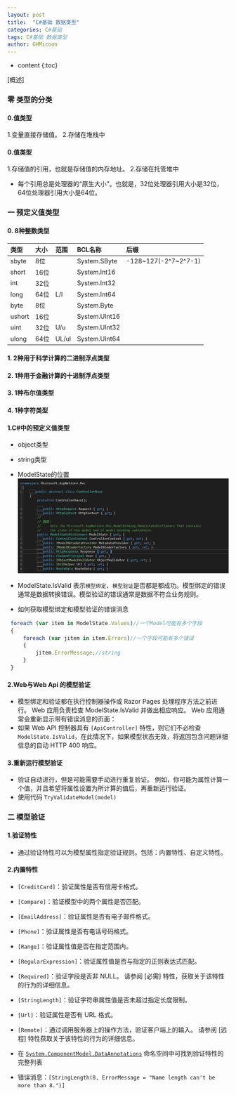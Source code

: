 ```yaml
---
layout: post
title:  "C#基础 数据类型"
categories: C#基础
tags: C#基础 数据类型
author: GHMicoos
---
```



* content
{:toc}

[概述]


### 零 类型的分类

#### **0.值类型**
 1.变量直接存储值。
 2.存储在堆栈中
#### **0.值类型**
 1.存储值的引用，也就是存储值的内存地址。
 2.存储在托管堆中

* 每个引用总是处理器的“原生大小”。也就是，32位处理器引用大小是32位，64位处理器引用大小是64位。


### 一 预定义值类型
#### **0. 8种整数类型**


| 类型 | 大小 | 范围 | BCL名称 | 后缀 |
| :------| :------ | :------ | :------ | :------ |
| sbyte  | 8位  |       | System.SByte  | -128~127(-2^7~2^7-1) |
| short  | 16位 |       | System.Int16  |  |
| int    | 32位 |       | System.Int32  |  |
| long   | 64位 | L/l   | System.Int64  |  |
| byte   | 8位  |       | System.Byte   |   |
| ushort | 16位 |       | System.UInt16 |  |
| uint   | 32位 | U/u   | System.UInt32 |  |
| ulong  | 64位 | UL/ul | System.UInt64 |  |


#### **1. 2种用于科学计算的二进制浮点类型**

#### **2. 1种用于金融计算的十进制浮点类型**

#### **3. 1种布尔值类型**

#### **4. 1种字符类型**







#### **1.C#中的预定义值类型**
* object类型
* string类型



* ModelState的位置
![ModelState](https://raw.githubusercontent.com/GHMicoos/GHMicoos.github.io/master/images/blog/DotNetCore%E6%A8%A1%E5%9E%8B%E9%AA%8C%E8%AF%81/ModelState_Place.jpg "位置")
* ModelState.IsValid 表示`模型绑定`、`模型验证`是否都是都成功。模型绑定的错误通常是数据转换错误。模型验证的错误通常是数据不符合业务规则。
* 如何获取模型绑定和模型验证的错误消息
``` js
 foreach (var item in ModelState.Values)//一个Model可能有多个字段
 {
     foreach (var jitem in item.Errors)//一个字段可能有多个错误
     {
         jitem.ErrorMessage;//string
     }
 }
```

#### **2.Web与Web Api 的模型验证**
* 模型绑定和验证都在执行控制器操作或 Razor Pages 处理程序方法之前进行。 Web 应用负责检查 ModelState.IsValid 并做出相应响应。 Web 应用通常会重新显示带有错误消息的页面：
* 如果 Web API 控制器具有 `[ApiController]` 特性，则它们不必检查 `ModelState.IsValid`，在此情况下，如果模型状态无效，将返回包含问题详细信息的自动 HTTP 400 响应。

#### **3.重新运行模型验证**
* 验证自动进行，但是可能需要手动进行重复验证。 例如，你可能为属性计算一个值，并且希望将属性设置为所计算的值后，再重新运行验证。 
* 使用代码 `TryValidateModel(model)`


### 二 模型验证

#### **1.验证特性**
* 通过验证特性可以为模型属性指定验证规则。包括：内置特性、自定义特性。

#### **2.内置特性**
* `[CreditCard]`：验证属性是否有信用卡格式。
* `[Compare]`：验证模型中的两个属性是否匹配。
* `[EmailAddress]`：验证属性是否有电子邮件格式。
* `[Phone]`：验证属性是否有电话号码格式。
* `[Range]`：验证属性值是否在指定范围内。
* `[RegularExpression]`：验证属性值是否与指定的正则表达式匹配。
* `[Required]`：验证字段是否非 NULL。 请参阅 [必需] 特性，获取关于该特性的行为的详细信息。
* `[StringLength]`：验证字符串属性值是否未超过指定长度限制。
* `[Url]`：验证属性是否有 URL 格式。
* `[Remote]`：通过调用服务器上的操作方法，验证客户端上的输入。 请参阅 [远程] 特性获取关于该特性的行为的详细信息。

* 在 [`System.ComponentModel.DataAnnotations`](https://docs.microsoft.com/zh-cn/dotnet/api/system.componentmodel.dataannotations?view=netframework-4.8) 命名空间中可找到验证特性的完整列表

* 错误消息：`[StringLength(8, ErrorMessage = "Name length can't be more than 8.")]`
